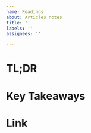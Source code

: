```yaml
---
name: Readings
about: Articles notes
title: ''
labels: ''
assignees: ''

---
```


# TL;DR


# Key Takeaways


# Link
